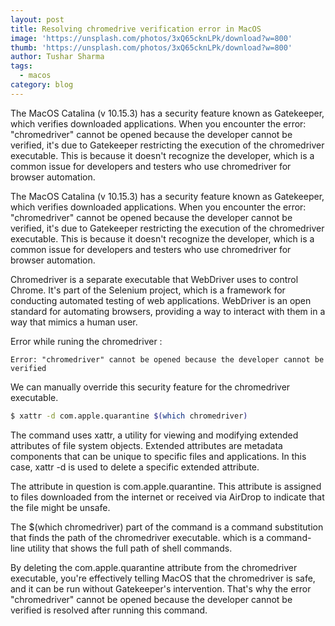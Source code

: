```yaml
---
layout: post
title: Resolving chromedrive verification error in MacOS
image: 'https://unsplash.com/photos/3xQ65cknLPk/download?w=800' 
thumb: 'https://unsplash.com/photos/3xQ65cknLPk/download?w=800'
author: Tushar Sharma
tags:
  - macos
category: blog
---
```


The MacOS Catalina (v 10.15.3) has a security feature known as Gatekeeper, which verifies downloaded applications. When you encounter the error: "chromedriver" cannot be opened because the developer cannot be verified, it's due to Gatekeeper restricting the execution of the chromedriver executable. This is because it doesn't recognize the developer, which is a common issue for developers and testers who use chromedriver for browser automation.<!-- truncate_here -->

The MacOS Catalina (v 10.15.3) has a security feature known as Gatekeeper, which verifies downloaded applications. When you encounter the error: "chromedriver" cannot be opened because the developer cannot be verified, it's due to Gatekeeper restricting the execution of the chromedriver executable. This is because it doesn't recognize the developer, which is a common issue for developers and testers who use chromedriver for browser automation.

Chromedriver is a separate executable that WebDriver uses to control Chrome. It's part of the Selenium project, which is a framework for conducting automated testing of web applications. WebDriver is an open standard for automating browsers, providing a way to interact with them in a way that mimics a human user.

Error while runing the chromedriver : 

```
Error: "chromedriver" cannot be opened because the developer cannot be verified
```

We can manually override this security feature for the chromedriver executable.

```bash
$ xattr -d com.apple.quarantine $(which chromedriver)
```
 
The command uses xattr, a utility for viewing and modifying extended attributes of file system objects. Extended attributes are metadata components that can be unique to specific files and applications. In this case, xattr -d is used to delete a specific extended attribute.

The attribute in question is com.apple.quarantine. This attribute is assigned to files downloaded from the internet or received via AirDrop to indicate that the file might be unsafe.

The $(which chromedriver) part of the command is a command substitution that finds the path of the chromedriver executable. which is a command-line utility that shows the full path of shell commands.

By deleting the com.apple.quarantine attribute from the chromedriver executable, you're effectively telling MacOS that the chromedriver is safe, and it can be run without Gatekeeper's intervention. That's why the error "chromedriver" cannot be opened because the developer cannot be verified is resolved after running this command.
